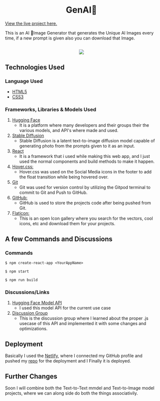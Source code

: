 <h1 align="center">GenAI🤖</h1>

[View the live project here.](https://genai.netlify.app) <br/>

This is an AI 🤖Image Generator that generates the Unique AI Images every time, if a new prompt is given also you can  download that Image.

<h2 align="center"><img src="https://i.ibb.co/ZSVThH8/genaiii.png"></h2>

## Technologies Used

### Language Used

-   [HTML5](https://en.wikipedia.org/wiki/HTML5)
-   [CSS3](https://en.wikipedia.org/wiki/Cascading_Style_Sheets)

### Frameworks, Libraries & Models Used

1. [Hugging Face](https://huggingface.co/)
    - It is a platform where many developers and their groups their the various models, and API's where made and used.
1. [Stable Diffusion](https://stablediffusionweb.com)
    - Stable Diffusion is a latent text-to-image diffusion model capable of generating photo from the prompts given to it as an input.
1. [React](https://react.dev)
    - It is a framework that i used while making this web app, and I just used the normal components and build methods to make it happen.
3. [Hover.css:](https://ianlunn.github.io/Hover/)
    - Hover.css was used on the Social Media icons in the footer to add the float transition while being hovered over.
4. [Git](https://git-scm.com/)
    - Git was used for version control by utilizing the Gitpod terminal to commit to Git and Push to GitHub.
5. [GitHub:](https://github.com/)
    - GitHub is used to store the projects code after being pushed from Git.
6. [Flaticon:](https://www.flaticon.com)
    - This is an open Icon gallery where you search for the vectors, cool icons, etc and download them for your projects.

## A few Commands and Discussions

### Commands

```
$ npm create-react-app <YourAppName>
```
```
$ npm start
```
```
$ npm run build
```

### Discussions/Links

1. [Hugging Face Model API](https://huggingface.co/runwayml/stable-diffusion-v1-5)
    - I used this model API for the current use case
2. [Discussion Group](https://huggingface.co/runwayml/stable-diffusion-v1-5/discussions/82)
    - This is the discussion group where I learned about the proper .js usecase of this API and implemented it with some changes and optimizations.


## Deployment

Basically I used the [Netlify](https://www.netlify.com), where I connected my GitHub profile and pushed my [repo](https://github.com/rahul-bhatt43/GenAI) for the deployment and I Finally it is deployed. <br/>

## Further Changes

Soon I will combine both the Text-to-Text mmdel and Text-to-Image model projects, where we can along side do both the things associativily.
